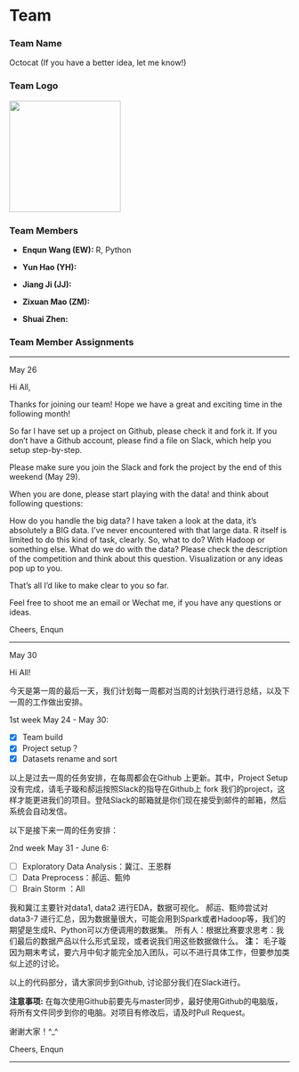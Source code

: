 # Team

### Team Name

Octocat (If you have a better idea, let me know!)

### Team Logo

<img src="https://octodex.github.com/images/baracktocat.jpg" width = 200>

### Team Members

- **Enqun Wang (EW):** R, Python

- **Yun Hao (YH):** 

- **Jiang Ji (JJ):**

- **Zixuan Mao (ZM):**

- **Shuai Zhen:**


### Team Member Assignments

---
May 26

Hi All,

Thanks for joining our team! Hope we have a great and exciting time in the following month!

So far I have set up a project on Github, please check it and fork it. If you don’t have a Github account, please find a file on Slack, which help you setup step-by-step.

Please make sure you join the Slack and fork the project by the end of this weekend (May 29).

When you are done, please start playing with the data! and think about following questions:

How do you handle the big data? I have taken a look at the data, it’s absolutely a BIG data. I’ve never encountered with that large data. R itself is limited to do this kind of task, clearly. So, what to do? With Hadoop or something else. What do we do with the data? Please check the description of the competition and think about this question. Visualization or any ideas pop up to you.

That’s all I’d like to make clear to you so far.

Feel free to shoot me an email or Wechat me, if you have any questions or ideas.

Cheers,
Enqun

---
May 30

Hi All!

今天是第一周的最后一天，我们计划每一周都对当周的计划执行进行总结，以及下一周的工作做出安排。

1st week May 24 - May 30:
- [x] Team build
- [x] Project setup？
- [x] Datasets rename and sort

以上是过去一周的任务安排，在每周都会在Github 上更新。其中，Project Setup没有完成，请毛子璇和郝运按照Slack的指导在Github上 fork 我们的project，这样才能更进我们的项目。登陆Slack的邮箱就是你们现在接受到邮件的邮箱，然后系统会自动发信。

以下是接下来一周的任务安排：

2nd week May 31 - June 6:
- [ ] Exploratory Data Analysis：冀江、王恩群
- [ ] Data Preprocess：郝运、甄帅
- [ ] Brain Storm ：All

我和冀江主要针对data1, data2 进行EDA，数据可视化。
郝运、甄帅尝试对 data3-7 进行汇总，因为数据量很大，可能会用到Spark或者Hadoop等，我们的期望是生成R、Python可以方便调用的数据集。
所有人：根据比赛要求思考：我们最后的数据产品以什么形式呈现，或者说我们用这些数据做什么。
**注：** 毛子璇因为期末考试，要六月中旬才能完全加入团队，可以不进行具体工作，但要参加类似上述的讨论。

以上的代码部分，请大家同步到Github, 讨论部分我们在Slack进行。

**注意事项:** 在每次使用Github前要先与master同步，最好使用Github的电脑版，将所有文件同步到你的电脑。对项目有修改后，请及时Pull Request。

谢谢大家！^_^

Cheers,
Enqun

---

